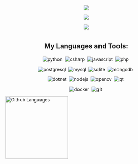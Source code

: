 <p align="center">
  <img src="https://capsule-render.vercel.app/api?type=waving&color=gradient&height=256&section=header&text=Hello%20World!&fontSize=75&animation=fadeIn&fontAlignY=38&desc=Welcome%20to%20my%20GitHub%20profile!&descAlignY=51&descAlign=62" />
</p>

<p align="center">
  <img src="https://github.com/user-attachments/assets/ec340aee-10d9-4765-b671-dd5acaae77f4" />
</p>

<p align="center">
  <img src="https://komarev.com/ghpvc/?username=nymphernus&color=blueviolet&style=for-the-badge" />
</p>

<h1 align="center"></h1>

<h2 align="center">My Languages and Tools:<p></p></h3>
<p align="center">
  <img alt="python" src="https://img.shields.io/badge/python-3776AB.svg?&style=for-the-badge&logo=python&logoColor=fff" />&nbsp;
  <img alt="csharp" src="https://img.shields.io/badge/c%23-239120.svg?&style=for-the-badge&logo=c-sharp&logoColor=fff" />&nbsp;
  <img alt="javascript" src="https://img.shields.io/badge/javascript-F7DF1E.svg?&style=for-the-badge&logo=javascript&logoColor=000" />&nbsp;
  <img alt="php" src="https://img.shields.io/badge/php-777BB4.svg?&style=for-the-badge&logo=php&logoColor=fff" />&nbsp;
</p>

<p align="center">
  <img alt="postgresql" src="https://img.shields.io/badge/postgresql-4169E1.svg?&style=for-the-badge&logo=postgresql&logoColor=fff" />&nbsp;
  <img alt="mysql" src="https://img.shields.io/badge/mysql-4479A1.svg?&style=for-the-badge&logo=mysql&logoColor=fff" />&nbsp;
  <img alt="sqlite" src="https://img.shields.io/badge/sqlite-003B57.svg?&style=for-the-badge&logo=sqlite&logoColor=fff" />&nbsp;
  <img alt="mongodb" src="https://img.shields.io/badge/mongodb-47A248.svg?&style=for-the-badge&logo=mongodb&logoColor=fff" />&nbsp;
</p>

<p align="center">
  <img alt="dotnet" src="https://img.shields.io/badge/.net-512BD4.svg?&style=for-the-badge&logo=.net&logoColor=fff" />&nbsp;
  <img alt="nodejs" src="https://img.shields.io/badge/node.js-339933.svg?&style=for-the-badge&logo=node.js&logoColor=fff" />&nbsp;
  <img alt="opencv" src="https://img.shields.io/badge/opencv-5C3EE8.svg?&style=for-the-badge&logo=opencv&logoColor=fff" />&nbsp;
  <img alt="qt" src="https://img.shields.io/badge/qt-41CD52.svg?&style=for-the-badge&logo=qt&logoColor=fff" />&nbsp;
</p>

<p align="center">
  <img alt="docker" src="https://img.shields.io/badge/docker-2496ED.svg?&style=for-the-badge&logo=docker&logoColor=fff" />&nbsp;
  <img alt="git" src="https://img.shields.io/badge/git-F05032.svg?&style=for-the-badge&logo=git&logoColor=fff" />&nbsp;
</p>


<img height="195px" align="center" alt="Github Languages" src="https://github-readme-stats-eight-theta.vercel.app/api/top-langs/?username=nymphernus&theme=algolia" />
